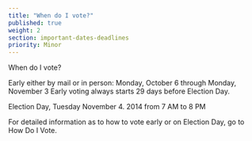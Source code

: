 ```yaml
---
title: "When do I vote?"
published: true
weight: 2
section: important-dates-deadlines
priority: Minor
---
```

When do I vote?

Early either by mail or in person: Monday, October 6 through Monday, November 3 
Early voting always starts 29 days before Election Day.

Election Day, Tuesday November 4. 2014 from 7 AM to 8 PM

For detailed information as to how to vote early or on Election Day, go to How Do I Vote. 
